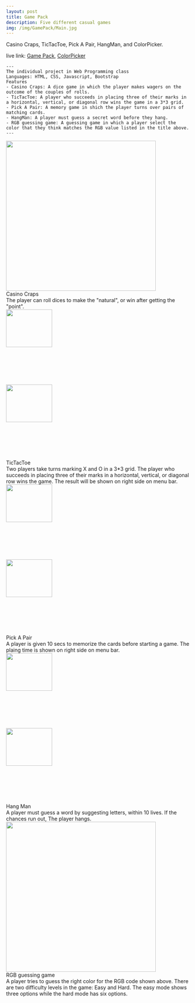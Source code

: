 ```yaml
---
layout: post
title: Game Pack 
description: Five different casual games
img: /img/GamePack/Main.jpg
---
```


Casino Craps, TicTacToe, Pick A Pair, HangMan, and ColorPicker.

live link: <a href="http://choihyew.dev.fast.sheridanc.on.ca/nyu_survey_201811/pages/q1.php" target="_blank"> Game Pack</a>, <a href="http://choihyew.dev.fast.sheridanc.on.ca/nyu_survey_201811/pages/q1.php" target="_blank"> ColorPicker</a>

	---
	The individual project in Web Programming class 
	Languages: HTML, CSS, Javascript, Bootstrap
	Features
	- Casino Craps: A dice game in which the player makes wagers on the outcome of the couples of rolls.
	- TicTacToe: A player who succeeds in placing three of their marks in a horizontal, vertical, or diagonal row wins the game in a 3*3 grid.
	- Pick A Pair: A memory game in shich the player turns over pairs of matching cards. 
	- HangMan: A player must guess a secret word before they hang.
	- RGB guessing game: A guessing game in which a player select the color that they think matches the RGB value listed in the title above.
	---

<div class="img_row" style="height:410px;">
	<a href="{{ site.baseurl }}/img/GamePack/CasinoCraps.jpg" target="_blank"><img class="col three" style="height:410px;" src="{{ site.baseurl }}/img/GamePack/CasinoCraps.jpg" alt="" title="CasinoCraps"/></a>
</div>
<div class="col three caption">
	Casino Craps
</div>
The player can roll dices to make the "natural", or win after getting the "point". 
<br>

<div class="img_row" style="height: 410px; overflow: hidden;">
	<a href="{{ site.baseurl }}/img/GamePack/TicTacToe1.jpg" target="_blank"><img class="col one" style="width:50%" src="{{ site.baseurl }}/img/GamePack/TicTacToe1.jpg" alt="" title="TicTacToe1"/></a>
	<a href="{{ site.baseurl }}/img/GamePack/TicTacToe2.jpg" target="_blank"><img class="col one" style="width:50%" src="{{ site.baseurl }}/img/GamePack/TicTacToe2.jpg" alt="" title="TicTacToe2"/></a>
</div>
<div class="col three caption">
	TicTacToe
</div>
Two players take turns marking X and O in a 3*3 grid. The player who succeeds in placing three of their marks in a horizontal, vertical, or diagonal row wins the game. The result will be shown on right side on menu bar.
<br>

<div class="img_row" style="height: 410px; overflow: hidden;">
	<a href="{{ site.baseurl }}/img/GamePack/PickAPair1.jpg" target="_blank"><img class="col one" style="width:50%" src="{{ site.baseurl }}/img/GamePack/PickAPair1.jpg" alt="" title="PickAPair1"/></a>
	<a href="{{ site.baseurl }}/img/GamePack/PickAPair2.jpg" target="_blank"><img class="col one" style="width:50%" src="{{ site.baseurl }}/img/GamePack/PickAPair2.jpg" alt="" title="PickAPair2"/></a>
</div>
<div class="col three caption">
	Pick A Pair
</div>
A player is given 10 secs to memorize the cards before starting a game. The plaing time is shown on right side on menu bar. 
<br>

<div class="img_row" style="height: 410px; overflow: hidden;">
	<a href="{{ site.baseurl }}/img/GamePack/HangMan1.jpg" target="_blank"><img class="col one" style="width:50%" src="{{ site.baseurl }}/img/GamePack/HangMan1.jpg" alt="" title="HangMan1"/></a>
	<a href="{{ site.baseurl }}/img/GamePack/HangMan2.jpg" target="_blank"><img class="col one" style="width:50%" src="{{ site.baseurl }}/img/GamePack/HangMan2.jpg" alt="" title="HangMan2"/></a>
</div>
<div class="col three caption">
	Hang Man
</div>
A player must guess a word by suggesting letters, within 10 lives. If the chances run out, The player hangs.
<br>

<div class="img_row" style="height:410px;">
	<a href="{{ site.baseurl }}/img/GamePack/ColorPicker.jpg" target="_blank"><img class="col three" style="height:410px;" src="{{ site.baseurl }}/img/GamePack/ColorPicker.jpg" alt="" title="ColorPicker"/></a>
</div>
<div class="col three caption">
	RGB guessing game
</div>
A player tries to guess the right color for the RGB code shown above. There are two difficulty levels in the game: Easy and Hard. The easy mode shows three options while the hard mode has six options. 
<br>